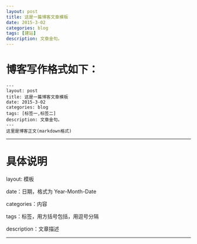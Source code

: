 ```yaml
---
layout: post
title: 这是一篇博客文章模板
date: 2015-3-02
categories: blog
tags: [建站]
description: 文章金句。
---
```


# 博客写作格式如下：
```
---
layout: post
title: 这是一篇博客文章模板
date: 2015-3-02
categories: blog
tags: [标签一,标签二]
description: 文章金句。
---
这里是博客正文(markdown格式)
```
---

# 具体说明
layout: 模板

date：日期，格式为 Year-Month-Date

categories：内容

tags：标签，用方括号包括，用逗号分隔

description：文章描述

---
